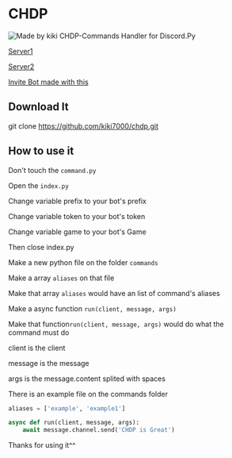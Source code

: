 # CHDP
![Made by kiki](https://img.shields.io/badge/Made%20By%20KIKI-Good%20Job-brightgreen)
CHDP-Commands Handler for Discord.Py

[Server1](https://discord.gg/8AhTEAt)

[Server2](https://discord.gg/XSSbcvm)

[Invite Bot made with this](https://discordapp.com/api/oauth2/authorize?client_id=676003241129017354&permissions=8&scope=bot)

## Download It

git clone https://github.com/kiki7000/chdp.git

## How to use it

Don't touch the `command.py`

Open the `index.py`

Change variable prefix to your bot's prefix

Change variable token to your bot's token

Change variable game to your bot's Game

Then close index.py

Make a new python file on the folder `commands` 

Make a array `aliases` on that file

Make that array `aliases` would have an list of command's aliases

Make a async function `run(client, message, args)` 

Make that function`run(client, message, args)` would do what the command must do

client is the client

message is the message 

args is the message.content splited with spaces

There is an example file on the commands folder

```python
aliases = ['example', 'example1']

async def run(client, message, args):
    await message.channel.send('CHDP is Great')
```

Thanks for using it^^

